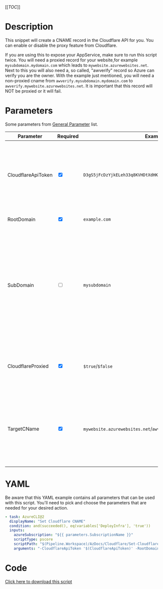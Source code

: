 [[_TOC_]]

# Description

This snippet will create a CNAME record in the Cloudflare API for you. You can enable or disable the proxy feature from Cloudflare.

If you are using this to expose your AppService, make sure to run this script twice. You will need a proxied record for your website,for example `mysubdomain.mydomain.com` which leads to `mywebsite.azurewebsites.net`. Next to this you will also need a, so called, "awverify" record so Azure can verify you are the owner. With the example just mentioned, you will need a non-proxied cname from `awverify.mysubdomain.mydomain.com` to `awverify.mywebsite.azurewebsites.net`. It is important that this record will NOT be proxied or it will fail.

# Parameters

Some parameters from [General Parameter](/Azure/AzDocs-v1/Scripts) list.

| Parameter          | Required                        | Example Value                                                        | Description                                                                                                                                                                                      |
| ------------------ | ------------------------------- | -------------------------------------------------------------------- | ------------------------------------------------------------------------------------------------------------------------------------------------------------------------------------------------ |
| CloudflareApiToken | <input type="checkbox" checked> | `D3gS5jFcDzYjkELeh33q8KVHDtXdHKg3cruqeETc`                           | 40-character API token from Clouflare. Scope needs to be `All zones` and permissions should be set to `Zone:Read` & `DNS:Edit`                                                                   |
| RootDomain         | <input type="checkbox" checked> | `example.com`                                                        | The [top level domainname](https://en.wikipedia.org/wiki/Top-level_domain) (`example.com`)                                                                                                       |
| SubDomain          | <input type="checkbox">         | `mysubdomain`                                                        | The subdomain which you want to use for this record. This is optional. If you leave this blank, your root record will be updated. This field matches the `Name` field in the Cloudflare console. |
| CloudflareProxied  | <input type="checkbox" checked> | `$true`/`$false`                                                     | True if you want Cloudflare to act as a reverse proxy. False if you want DNS only.                                                                                                               |
| TargetCName        | <input type="checkbox" checked> | `mywebsite.azurewebsites.net`/`awverify.mywebsite.azurewebsites.net` | The target domainname where you want to send this DNS record to. This field matches the `Content` field in the Cloudflare console.                                                               |

# YAML

Be aware that this YAML example contains all parameters that can be used with this script. You'll need to pick and choose the parameters that are needed for your desired action.

```yaml
- task: AzureCLI@2
  displayName: "Set Cloudflare CNAME"
  condition: and(succeeded(), eq(variables['DeployInfra'], 'true'))
  inputs:
    azureSubscription: "${{ parameters.SubscriptionName }}"
    scriptType: pscore
    scriptPath: "$(Pipeline.Workspace)/AzDocs/Cloudflare/Set-CloudflareCNAME.ps1"
    arguments: "-CloudflareApiToken '$(CloudflareApiToken)' -RootDomain '$(RootDomain)' -SubDomain '$(SubDomain)' -CloudflareProxied '$(CloudflareProxied)' -TargetName '$(TargetCName)'"
```

# Code

[Click here to download this script](../../../../src/Cloudflare/Set-CloudflareCNAME.ps1)
